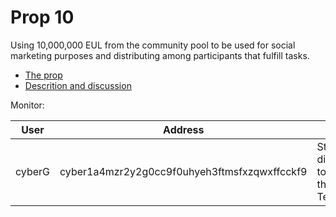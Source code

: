 # Prop 10

Using 10,000,000 EUL from the community pool to be used for social marketing purposes and distributing among participants that fulfill tasks.

- [The prop](https://cyber.page/governance/10)
- [Descrition and discussion](https://ai.cybercongress.ai/t/distribution-plan-for-10-mil-eul-from-prop-10/110)

Monitor:

| User | Address | Task | Reward | Proof |
|---------|-------|-------|--------|--------|
| cyberG | cyber1a4mzr2y2g0cc9f0uhyeh3ftmsfxzqwxffcckf9 | Start a discussion topic on this forum Test | 300 EUL | https://ai.cybercongress.ai/t/improvement-ideas-thread/50/ | 

